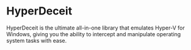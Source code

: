 # HyperDeceit
HyperDeceit is the ultimate all-in-one library that emulates Hyper-V for Windows, giving you the ability to intercept and manipulate operating system tasks with ease.
